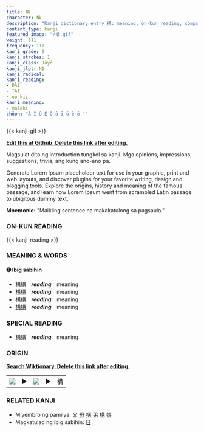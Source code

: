 ```yaml
---
title: 構
character: 構
description: "Kanji dictionary entry 構: meaning, on-kun reading, compounds, origin, related kanji"
content_type: kanji
featured_image: "/構.gif"
weight: 111
frequency: 111
kanji_grade: 9
kanji_strokes: 1
kanji_class: Jōyō
kanji_jlpt: N1
kanji_radical: 
kanji_reading: 
- DAI
- TAI
- oo-kii
kanji_meaning:
- malaki
chōon: "Ā Ī Ū Ē Ō ā ī ū ē ō ’"
---
```

[//]: # (Don't edit the line below. Kanji animated GIF code is automatically generated.)
{{< kanji-gif >}}

[//]: # (Edit below this line.)

**[Edit this at Github. Delete this link after editing.](https://github.com/tim0g/tim/tree/main/content/kanji/構/index.md)**

Magsulat dito ng introduction tungkol sa kanji. Mga opinions, impressions, suggestions, trivia, ang kung ano-ano pa.

Generate Lorem Ipsum placeholder text for use in your graphic, print and web layouts, and discover plugins for your favorite writing, design and blogging tools. Explore the origins, history and meaning of the famous passage, and learn how Lorem Ipsum went from scrambled Latin passage to ubiqitous dummy text.
 
**Mnemonic:** "Maikling sentence na makakatulong sa pagsaulo."

### ON-KUN READING

[//]: # (Don't edit the line below. ON-KUN READING code is automatically generated.)
{{< kanji-reading >}}

### MEANING & WORDS

#### ➊ **Ibig sabihin**
  - [構](../構)[構](../構)　***reading***　meaning
  - [構](../構)[構](../構)　***reading***　meaning
  - [構](../構)[構](../構)　***reading***　meaning
  - [構](../構)[構](../構)　***reading***　meaning

### SPECIAL READING
  - [構](../構)[構](../構)　***reading***　meaning

### ORIGIN

**[Search Wiktionary. Delete this link after editing.](https://wiktionary.org/wiki/構)**
<table class="kanji-table"><tr><td>
<img src="60px-構-bronze.svg.png">
</td><td>▶</td><td>
<img src="60px-構-oracle.svg.png">
</td><td>▶</td>
<td class="kanji-origin">構</td>
</tr></table>

### RELATED KANJI
- Miyembro ng pamilya: [父](../父) [母](../母) [構](../構) [弟](../弟) [構](../構) [娘](../娘)
- Magkatulad ng ibig sabihin: [日](../日)
